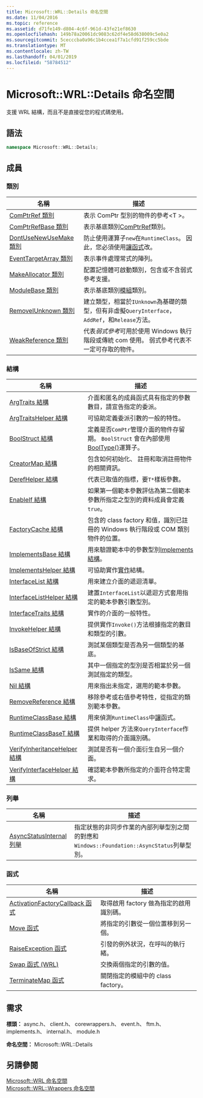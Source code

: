 ```yaml
---
title: Microsoft::WRL::Details 命名空間
ms.date: 11/04/2016
ms.topic: reference
ms.assetid: d71fe149-d804-4c6f-961d-43fe21ef8630
ms.openlocfilehash: 149b78a20061dc9083c62df4e58d638009c5e0a2
ms.sourcegitcommit: 5cecccba0a96c1b4ccea1f7a1cfd91f259cc5bde
ms.translationtype: MT
ms.contentlocale: zh-TW
ms.lasthandoff: 04/01/2019
ms.locfileid: "58784512"
---
```

# <a name="microsoftwrldetails-namespace"></a>Microsoft::WRL::Details 命名空間

支援 WRL 結構，而且不是直接從您的程式碼使用。

## <a name="syntax"></a>語法

```cpp
namespace Microsoft::WRL::Details;
```

## <a name="members"></a>成員

### <a name="classes"></a>類別

|名稱|描述|
|----------|-----------------|
|[ComPtrRef 類別](comptrref-class.md)|表示 ComPtr 型別的物件的參考\<T >。|
|[ComPtrRefBase 類別](comptrrefbase-class.md)|表示基底類別[ComPtrRef](comptrref-class.md)類別。|
|[DontUseNewUseMake 類別](dontusenewusemake-class.md)|防止使用運算子`new`在`RuntimeClass`。 因此，您必須使用[讓函式](make-function.md)改。|
|[EventTargetArray 類別](eventtargetarray-class.md)|表示事件處理常式的陣列。|
|[MakeAllocator 類別](makeallocator-class.md)|配置記憶體可啟動類別，包含或不含弱式參考支援。|
|[ModuleBase 類別](modulebase-class.md)|表示基底類別[模組](module-class.md)類別。|
|[RemoveIUnknown 類別](removeiunknown-class.md)|建立類型，相當於`IUnknown`為基礎的類型，但有非虛擬`QueryInterface`， `AddRef`，和`Release`方法。|
|[WeakReference 類別](weakreference-class.md)|代表*弱式參考*可用於使用 Windows 執行階段或傳統 com 使用。 弱式參考代表不一定可存取的物件。|

### <a name="structures"></a>結構

|名稱|描述|
|----------|-----------------|
|[ArgTraits 結構](argtraits-structure.md)|介面和匿名的成員函式具有指定的參數數目，請宣告指定的委派。|
|[ArgTraitsHelper 結構](argtraitshelper-structure.md)|可協助定義委派引數的一般的特性。|
|[BoolStruct 結構](boolstruct-structure.md)|定義是否`ComPtr`管理介面的物件存留期。 `BoolStruct` 會在內部使用[BoolType()](comptr-class.md#operator-microsoft-wrl-details-booltype)運算子。|
|[CreatorMap 結構](creatormap-structure.md)|包含如何初始化、 註冊和取消註冊物件的相關資訊。|
|[DerefHelper 結構](derefhelper-structure.md)|代表已取值的指標，要`T*`樣板參數。|
|[EnableIf 結構](enableif-structure.md)|如果第一個範本參數評估為第二個範本參數所指定之型別的資料成員會定義`true`。|
|[FactoryCache 結構](factorycache-structure.md)|包含的 class factory 和值，識別已註冊的 Windows 執行階段或 COM 類別物件的位置。|
|[ImplementsBase 結構](implementsbase-structure.md)|用來驗證範本中的參數型別[Implements 結構](implements-structure.md)。|
|[ImplementsHelper 結構](implementshelper-structure.md)|可協助實作[實作](implements-structure.md)結構。|
|[InterfaceList 結構](interfacelist-structure.md)|用來建立介面的遞迴清單。|
|[InterfaceListHelper 結構](interfacelisthelper-structure.md)|建置`InterfaceList`以遞迴方式套用指定的範本參數引數型別。|
|[InterfaceTraits 結構](interfacetraits-structure.md)|實作的介面的一般特性。|
|[InvokeHelper 結構](invokehelper-structure.md)|提供實作`Invoke()`方法根據指定的數目和類型的引數。|
|[IsBaseOfStrict 結構](isbaseofstrict-structure.md)|測試某個類型是否為另一個類型的基底。|
|[IsSame 結構](issame-structure.md)|其中一個指定的型別是否相當於另一個測試指定的類型。|
|[Nil 結構](nil-structure.md)|用來指出未指定，選用的範本參數。|
|[RemoveReference 結構](removereference-structure.md)|移除參考或右值參考特性，從指定的類別範本參數。|
|[RuntimeClassBase 結構](runtimeclassbase-structure.md)|用來偵測`RuntimeClass`中[讓](make-function.md)函式。|
|[RuntimeClassBaseT 結構](runtimeclassbaset-structure.md)|提供 helper 方法來`QueryInterface`作業和取得的介面識別碼。|
|[VerifyInheritanceHelper 結構](verifyinheritancehelper-structure.md)|測試是否有一個介面衍生自另一個介面。|
|[VerifyInterfaceHelper 結構](verifyinterfacehelper-structure.md)|確認範本參數所指定的介面符合特定需求。|

### <a name="enumerations"></a>列舉

|名稱|描述|
|----------|-----------------|
|[AsyncStatusInternal 列舉](asyncstatusinternal-enumeration.md)|指定狀態的非同步作業的內部列舉型別之間的對應和`Windows::Foundation::AsyncStatus`列舉型別。|

### <a name="functions"></a>函式

|名稱|描述|
|----------|-----------------|
|[ActivationFactoryCallback 函式](activationfactorycallback-function.md)|取得啟用 factory 做為指定的啟用識別碼。|
|[Move 函式](move-function.md)|將指定的引數從一個位置移到另一個。|
|[RaiseException 函式](raiseexception-function.md)|引發的例外狀況，在呼叫的執行緒。|
|[Swap 函式 (WRL)](swap-function-wrl.md)|交換兩個指定的引數的值。|
|[TerminateMap 函式](terminatemap-function.md)|關閉指定的模組中的 class factory。|

## <a name="requirements"></a>需求

**標頭：** async.h、 client.h、 corewrappers.h、 event.h、 ftm.h、 implements.h、 internal.h、 module.h

**命名空間：** Microsoft::WRL::Details

## <a name="see-also"></a>另請參閱

[Microsoft::WRL 命名空間](microsoft-wrl-namespace.md)<br/>
[Microsoft::WRL::Wrappers 命名空間](microsoft-wrl-wrappers-namespace.md)